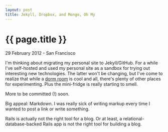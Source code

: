 ```yaml
---
layout: post
title: Jekyll, Dropbox, and Mongo, Oh My
---
```


{{ page.title }}
================

<p class="meta">29 February 2012 - San Francisco</p>

I'm thinking about migrating my personal site to Jekyll/GitHub. For a while I've self-hosted and used my personal site as a sandbox for trying out interesting new technologies. The latter won't be changing, but I've come to realize that while a [dorm room][1] is cool and all, there's plenty of other places for experimenting. Plus the mini-fridge is really starting to smell. 

More to be committed (!) soon.

Big appeal: Markdown. I was really sick of writing markup every time I wanted to post a link or write something. 

Rails is actually not the right tool for a blog. Or at least, a relational-database-backed Rails app is not the right tool for building a blog. 

[1]: http://blog.pinboard.in/2012/01/the_five_stages_of_hosting/ "The Five Stages of Hosting"